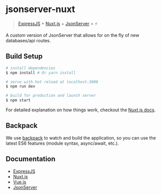 # jsonserver-nuxt

> [ExpressJS](http://expressjs.com/) + [Nuxt.js](https://nuxtjs.org) + [JsonServer](https://github.com/typicode/json-server) = :zap:

A custom version of JsonServer that allows for on the fly of new databases/api routes.

## Build Setup

``` bash
# install dependencies
$ npm install # Or yarn install

# serve with hot reload at localhost:3000
$ npm run dev

# build for production and launch server
$ npm start
```

For detailed explanation on how things work, checkout the [Nuxt.js docs](https://github.com/nuxt/nuxt.js).

## Backpack

We use [backpack](https://github.com/palmerhq/backpack) to watch and build the application, so you can use the latest ES6 features (module syntax, async/await, etc.).


## Documentation

- [ExpressJS](https://expressjs.com/en/guide/routing.html)
- [Nuxt.js](https://nuxtjs.org/guide/)
- [Vue.js](https://vuejs.org/guide/)
- [JsonServer](https://github.com/typicode/json-server)